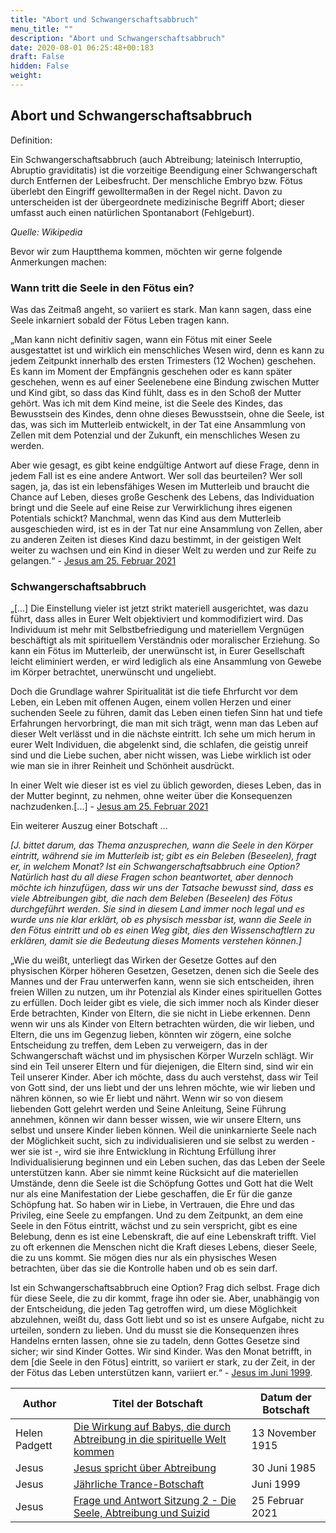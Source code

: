 ```yaml
---
title: "Abort und Schwangerschaftsabbruch"
menu_title: ""
description: "Abort und Schwangerschaftsabbruch"
date: 2020-08-01 06:25:48+00:183
draft: False
hidden: False
weight:
---
```

## Abort und Schwangerschaftsabbruch

Definition:

Ein Schwangerschaftsabbruch (auch Abtreibung; lateinisch Interruptio, Abruptio graviditatis) ist die vorzeitige Beendigung einer Schwangerschaft durch Entfernen der Leibesfrucht. Der menschliche Embryo bzw. Fötus überlebt den Eingriff gewolltermaßen in der Regel nicht. Davon zu unterscheiden ist der übergeordnete medizinische Begriff Abort; dieser umfasst auch einen natürlichen Spontanabort (Fehlgeburt).

*Quelle: Wikipedia*

Bevor wir zum Hauptthema kommen, möchten wir gerne folgende Anmerkungen machen:

### Wann tritt die Seele in den Fötus ein?

Was das Zeitmaß angeht, so variiert es stark. Man kann sagen, dass eine Seele inkarniert sobald der Fötus Leben tragen kann.

„Man kann nicht definitiv sagen, wann ein Fötus mit einer Seele ausgestattet ist und wirklich ein menschliches Wesen wird, denn es kann zu jedem Zeitpunkt innerhalb des ersten Trimesters (12 Wochen) geschehen. Es kann im Moment der Empfängnis geschehen oder es kann später geschehen, wenn es auf einer Seelenebene eine Bindung zwischen Mutter und Kind gibt, so dass das Kind fühlt, dass es in den Schoß der Mutter gehört. Was ich mit dem Kind meine, ist die Seele des Kindes, das Bewusstsein des Kindes, denn ohne dieses Bewusstsein, ohne die Seele, ist das, was sich im Mutterleib entwickelt, in der Tat eine Ansammlung von Zellen mit dem Potenzial und der Zukunft, ein menschliches Wesen zu werden.

Aber wie gesagt, es gibt keine endgültige Antwort auf diese Frage, denn in jedem Fall ist es eine andere Antwort. Wer soll das beurteilen? Wer soll sagen, ja, das ist ein lebensfähiges Wesen im Mutterleib und braucht die Chance auf Leben, dieses große Geschenk des Lebens, das Individuation bringt und die Seele auf eine Reise zur Verwirklichung ihres eigenen Potentials schickt? Manchmal, wenn das Kind aus dem Mutterleib ausgeschieden wird, ist es in der Tat nur eine Ansammlung von Zellen, aber zu anderen Zeiten ist dieses Kind dazu bestimmt, in der geistigen Welt weiter zu wachsen und ein Kind in dieser Welt zu werden und zur Reife zu gelangen.“ - [Jesus am 25. Februar 2021](/aktuelle-botschaften/aktuelle-botschaften-in-reihenfolge-des-datums/aktuelle-botschaften-2021/frage-und-antwort-sitzung-2-die-seele-abtreibung-und-suizid-af-jesus-25-februar-2021/)

### Schwangerschaftsabbruch

„[...] Die Einstellung vieler ist jetzt strikt materiell ausgerichtet, was dazu führt, dass alles in Eurer Welt objektiviert und kommodifiziert wird. Das Individuum ist mehr mit Selbstbefriedigung und materiellem Vergnügen beschäftigt als mit spirituellem Verständnis oder moralischer Erziehung. So kann ein Fötus im Mutterleib, der unerwünscht ist, in Eurer Gesellschaft leicht eliminiert werden, er wird lediglich als eine Ansammlung von Gewebe im Körper betrachtet, unerwünscht und ungeliebt.

Doch die Grundlage wahrer Spiritualität ist die tiefe Ehrfurcht vor dem Leben, ein Leben mit offenen Augen, einem vollen Herzen und einer suchenden Seele zu führen, damit das Leben einen tiefen Sinn hat und tiefe Erfahrungen hervorbringt, die man mit sich trägt, wenn man das Leben auf dieser Welt verlässt und in die nächste eintritt. Ich sehe um mich herum in eurer Welt Individuen, die abgelenkt sind, die schlafen, die geistig unreif sind und die Liebe suchen, aber nicht wissen, was Liebe wirklich ist oder wie man sie in ihrer Reinheit und Schönheit ausdrückt.

In einer Welt wie dieser ist es viel zu üblich geworden, dieses Leben, das in der Mutter beginnt, zu nehmen, ohne weiter über die Konsequenzen nachzudenken.[...] - [Jesus am 25. Februar 2021](/aktuelle-botschaften/aktuelle-botschaften-in-reihenfolge-des-datums/aktuelle-botschaften-2021/frage-und-antwort-sitzung-2-die-seele-abtreibung-und-suizid-af-jesus-25-februar-2021/)

Ein weiterer Auszug einer Botschaft ...

*[J. bittet darum, das Thema anzusprechen, wann die Seele in den Körper eintritt, während sie im Mutterleib ist; gibt es ein Beleben (Beseelen), fragt er, in welchem Monat? Ist ein Schwangerschaftsabbruch eine Option? Natürlich hast du all diese Fragen schon beantwortet, aber dennoch möchte ich hinzufügen, dass wir uns der Tatsache bewusst sind, dass es viele Abtreibungen gibt, die nach dem Beleben (Beseelen) des Fötus durchgeführt werden. Sie sind in diesem Land immer noch legal und es wurde uns nie klar erklärt, ob es physisch messbar ist, wann die Seele in den Fötus eintritt und ob es einen Weg gibt, dies den Wissenschaftlern zu erklären, damit sie die Bedeutung dieses Moments verstehen können.]*

„Wie du weißt, unterliegt das Wirken der Gesetze Gottes auf den physischen Körper höheren Gesetzen, Gesetzen, denen sich die Seele des Mannes und der Frau unterwerfen kann, wenn sie sich entscheiden, ihren freien Willen zu nutzen, um ihr Potenzial als Kinder eines spirituellen Gottes zu erfüllen. Doch leider gibt es viele, die sich immer noch als Kinder dieser Erde betrachten, Kinder von Eltern, die sie nicht in Liebe erkennen. Denn wenn wir uns als Kinder von Eltern betrachten würden, die wir lieben, und Eltern, die uns im Gegenzug lieben, könnten wir zögern, eine solche Entscheidung zu treffen, dem Leben zu verweigern, das in der Schwangerschaft wächst und im physischen Körper Wurzeln schlägt. Wir sind ein Teil unserer Eltern und für diejenigen, die Eltern sind, sind wir ein Teil unserer Kinder. Aber ich möchte, dass du auch verstehst, dass wir Teil von Gott sind, der uns liebt und der uns lehren möchte, wie wir lieben und nähren können, so wie Er liebt und nährt. Wenn wir so von diesem liebenden Gott gelehrt werden und Seine Anleitung, Seine Führung annehmen, können wir dann besser wissen, wie wir unsere Eltern, uns selbst und unsere Kinder lieben können. Weil die uninkarnierte Seele nach der Möglichkeit sucht, sich zu individualisieren und sie selbst zu werden - wer sie ist -, wird sie ihre Entwicklung in Richtung Erfüllung ihrer Individualisierung beginnen und ein Leben suchen, das das Leben der Seele unterstützen kann. Aber sie nimmt keine Rücksicht auf die materiellen Umstände, denn die Seele ist die Schöpfung Gottes und Gott hat die Welt nur als eine Manifestation der Liebe geschaffen, die Er für die ganze Schöpfung hat. So haben wir in Liebe, in Vertrauen, die Ehre und das Privileg, eine Seele zu empfangen. Und zu dem Zeitpunkt, an dem eine Seele in den Fötus eintritt, wächst und zu sein verspricht, gibt es eine Belebung, denn es ist eine Lebenskraft, die auf eine Lebenskraft trifft. Viel zu oft erkennen die Menschen nicht die Kraft dieses Lebens, dieser Seele, die zu uns kommt. Sie mögen dies nur als ein physisches Wesen betrachten, über das sie die Kontrolle haben und ob es sein darf.

Ist ein Schwangerschaftsabbruch eine Option? Frag dich selbst. Frage dich für diese Seele, die zu dir kommt, frage ihn oder sie. Aber, unabhängig von der Entscheidung, die jeden Tag getroffen wird, um diese Möglichkeit abzulehnen, weißt du, dass Gott liebt und so ist es unsere Aufgabe, nicht zu urteilen, sondern zu lieben. Und du musst sie die Konsequenzen ihres Handelns ernten lassen, ohne sie zu tadeln, denn Gottes Gesetze sind sicher; wir sind Kinder Gottes. Wir sind Kinder. Was den Monat betrifft, in dem [die Seele in den Fötus] eintritt, so variiert er stark, zu der Zeit, in der der Fötus das Leben unterstützen kann, variiert er.“ - [Jesus im Juni 1999](/aktuelle-botschaften/aktuelle-botschaften-in-reihenfolge-des-datums/aktuelle-botschaften-1995-1999/jaehrliche-trancebotschaft-ar-jesus-juni-1999/).

**Author** | **Titel der Botschaft** | **Datum der Botschaft**  
---|---|---
Helen Padgett | [Die Wirkung auf Babys, die durch Abtreibung in die spirituelle Welt kommen](/padgett-botschaften/padgett-botschaften-in-reihenfolge-des-datums/padgett-botschaften-1915-september-dezember/die-wirkung-auf-babys-die-durch-abtreibung-in-die-spirituelle-welt-kommen-jep-helen-padgett-13-november-1915/) | 13 November 1915
Jesus | [Jesus spricht über Abtreibung](/aktuelle-botschaften/aktuelle-botschaften-in-reihenfolge-des-datums/aktuelle-botschaften-1984-1994/jesus-spricht-ueber-abtreibung-ar-jesus-30-juni-1985/) | 30 Juni 1985
Jesus | [Jährliche Trance-Botschaft](/aktuelle-botschaften/aktuelle-botschaften-in-reihenfolge-des-datums/aktuelle-botschaften-1995-1999/jaehrliche-trancebotschaft-ar-jesus-juni-1999/) | Juni 1999
Jesus | [Frage und Antwort Sitzung 2 - Die Seele, Abtreibung und Suizid ](/aktuelle-botschaften/aktuelle-botschaften-in-reihenfolge-des-datums/aktuelle-botschaften-2021/frage-und-antwort-sitzung-2-die-seele-abtreibung-und-suizid-af-jesus-25-februar-2021/) | 25 Februar 2021
